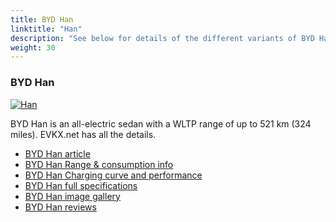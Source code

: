 ```yaml
---
title: BYD Han
linktitle: "Han"
description: "See below for details of the different variants of BYD Han"
weight: 30
---
```

### BYD Han

<a href="/models/byd/han/han/"><img src="https://media.evkx.net/multimedia/models/byd/han/han/main_1_st.jpg" class="img-fluid" alt="Han" ></a>

BYD Han is an all-electric sedan with a WLTP range of up to 521 km (324 miles). EVKX.net has all the details. 

- [BYD Han article](/models/byd/han/han/)
- [BYD Han Range & consumption info](/models/byd/han/han/rangeandconsumption)
- [BYD Han Charging curve and performance](/models/byd/han/han/chargingcurve)
- [BYD Han full specifications](/models/byd/han/han/specifications)
- [BYD Han image gallery](/models/byd/han/han/gallery)
- [BYD Han reviews](/models/byd/han/han/reviews)

